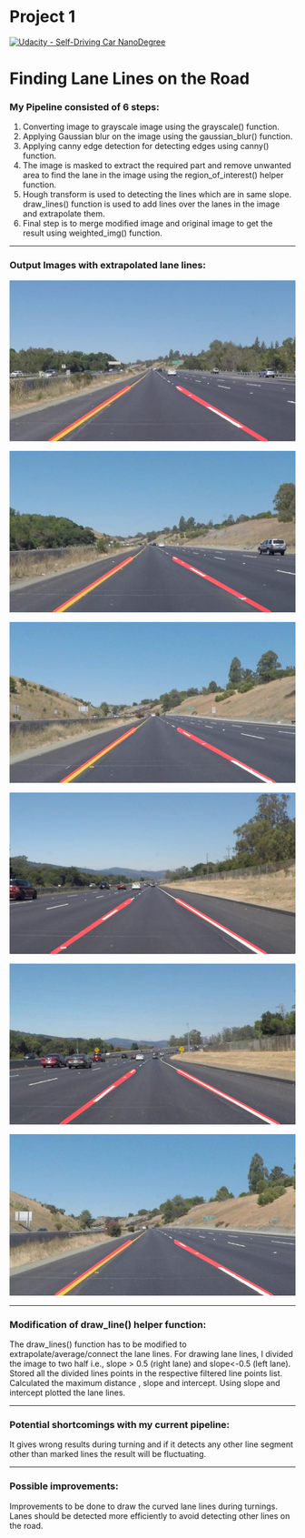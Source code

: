 # Project 1
[![Udacity - Self-Driving Car NanoDegree](https://s3.amazonaws.com/udacity-sdc/github/shield-carnd.svg)](http://www.udacity.com/drive)

# Finding Lane Lines on the Road

### My Pipeline consisted of 6 steps:

1. Converting  image to grayscale image using the grayscale() function.
2. Applying Gaussian blur on the image using the gaussian_blur() function.
3. Applying canny edge detection for detecting edges using canny() function.
4.  The image is masked to extract the required part and remove unwanted area to find the lane in the image using the region_of_interest() helper function.
5. Hough transform is used to detecting the lines which are in same slope.  draw_lines() function is used to add lines over the lanes in the image and extrapolate them.
6. Final step is to merge modified image and original image to get the result using weighted_img() function.

------

### Output Images with extrapolated lane lines:

![](output_test_images/output_test_image_0.jpg?raw=true)

![](output_test_images/output_test_image_1.jpg?raw=true)

![](output_test_images/output_test_image_2.jpg?raw=true)

![](output_test_images/output_test_image_3.jpg?raw=true)

![](output_test_images/output_test_image_4.jpg?raw=true)

![](output_test_images/output_test_image_5.jpg?raw=true)


------

### Modification of draw_line() helper function:

The draw_lines() function has to be modified to extrapolate/average/connect the lane lines. For drawing lane lines, I divided the image to two half i.e., slope > 0.5 (right lane) and slope<-0.5 (left lane). Stored all the divided lines points in the respective filtered line points list. Calculated the maximum distance , slope and intercept. Using slope and intercept plotted the lane lines.

------

### Potential shortcomings with my current pipeline:

It gives wrong results during turning and if it detects any other line segment other than marked lines the result will be fluctuating. 

------

### Possible improvements:

Improvements to be done to draw the curved lane lines during turnings. Lanes should be detected more efficiently  to avoid detecting other lines on the road.